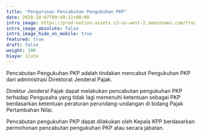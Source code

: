 ```yaml
---
title: "Pengurusan Pencabutan Pengukuhan PKP"
date: 2020-10-07T09:49:11+08:00
intro_image: https://prod-notion-assets.s3-us-west-2.amazonaws.com/front/personal/people/alex.png
intro_image_absolute: false
intro_image_hide_on_mobile: true
featured: true
draft: false
weight: 100
biaya: 1juta
---
```

Pencabutan Pengukuhan PKP adalah tindakan mencabut Pengukuhan PKP dari administrasi Direktorat Jenderal Pajak.

Direktur Jenderal Pajak dapat melakukan pencabutan pengukuhan PKP terhadap Pengusaha yang tidak lagi memenuhi ketentuan sebagai PKP berdasarkan ketentuan peraturan perundang-undangan di bidang Pajak Pertambahan Nilai.

Pencabutan pengukuhan PKP dapat dilakukan oleh Kepala KPP berdasarkan permohonan pencabutan pengukuhan PKP atau secara jabatan.
